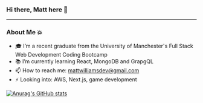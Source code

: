 ### Hi there, Matt here 👋
---

### About Me 💥
- 🎓 I’m a recent graduate from the University of Manchester's Full Stack Web Development Coding Bootcamp
- 📚  I’m currently learning React, MongoDB and GrapgQL
- 📫 How to reach me: mattwilliamsdev@gmail.com
- ⚡ Looking into: AWS, Next.js, game development

[![Anurag's GitHub stats](https://github-readme-stats.vercel.app/api?username=mattglwilliams&theme=algolia)](https://github.com/mattglwilliams/github-readme-stats)

